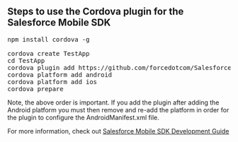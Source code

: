 Steps to use the Cordova plugin for the Salesforce Mobile SDK
------------------------

<pre>
npm install cordova -g

cordova create TestApp
cd TestApp
cordova plugin add https://github.com/forcedotcom/SalesforceMobileSDK-CordovaPlugin
cordova platform add android
cordova platform add ios
cordova prepare
</pre>

Note, the above order is important. If you add the plugin after adding the Android platform you must then remove and re-add the platform in order for the plugin to configure the AndroidManifest.xml file. 

For more information, check out [Salesforce Mobile SDK Development Guide](https://github.com/forcedotcom/SalesforceMobileSDK-Shared/blob/master/doc/mobile_sdk.pdf?raw=true)
